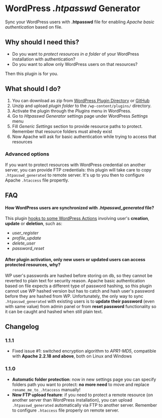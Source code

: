 # WordPress *.htpasswd* Generator
Sync your WordPress users with **.htpasswd** file for enabling *Apache basic authentication* based on file.

## Why should I need this?

* Do you want to *protect resources in a folder* of your WordPress installation with authentication?
* Do you want to allow only WordPress users on that resources?

Then this plugin is for you.

## What should I do?

1. You can download as zip from [WordPress Plugin Directory](https://it.wordpress.org/plugins/wp-htpasswd-generator/) or [GitHub](https://github.com/andreacomo/wp-htpasswd-generator/releases)
1. Unzip and upload *plugin folder* to the ```/wp-content/plugins/``` directory.
1. Activate the plugin through the *Plugins* menu in WordPress.
1. Go to *Htpasswd Generator* settings page under WordPress *Settings* menu
1. Fill *Generic Settings* section to provide resource paths to protect. Remember that resource folders must alredy exist
1. Now Apache will ask for basic authentication while trying to access that resources

### Advanced options
If you want to protect resources with WordPress credential on another server, you can provide FTP credentials:
this plugin will take care to copy `.htpasswd_generated` to remote server. It's up to you then to configure Apache `.htaccess` file propertly.

## FAQ
#### How WordPress users are synchronized with *.htpasswd_generated* file? 
This plugin [hooks to some WordPress Actions](https://codex.wordpress.org/Plugin_API/Action_Reference) involving user's **creation**, **update** or **deletion**, such as:

* *user_register*
* *profile_update*
* *delete_user*
* *password_reset*

#### After plugin activation, only new users or updated users can access protected resources, why? 
WP user's passwords are hashed before storing on db, so they cannot be reverted to plain text for security reason. Apache basic authentication based on file expects a different type of password hashing, so this plugin cannot use WP hashed version but has to catch and hash user's password before they are hashed from WP. Unfortunately, the only way to sync ```.htpasswd_generated``` with existing users is to **update their password** (even with same value) from admin panel or from **reset password** functionality so it can be caught and hashed when still plain text.

## Changelog

### 1.1.1
* Fixed issue #1: switched encryption algorithm to *APR1-MD5*, compatible with **Apache 2.2.18 and above**, both on Linux and Windows

### 1.1.0

* **Automatic folder protection**: now in new settings page you can specify folders path you want to protect: **no more need** to move and replace ```rename_me_to_.htaccess``` manually!
* **New FTP upload feature**: if you need to protect a remote resource (on another server than WordPress installation), you can upload ```.htpasswd_generated``` automatically via FTP to another server. Remember to configure `.htaccess` file properly on remote server.
